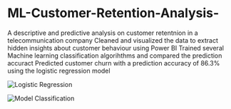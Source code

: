 # ML-Customer-Retention-Analysis-
A descriptive and predictive analysis on customer retentnion in a telecommunication company
Cleaned and visualized the data to extract hidden insights about customer behaviour using Power BI
Trained several Machine learning classification algorihthms and compared the prediction accuract
Predicted customer churn with a prediction accuracy of 86.3% using the  logistic regression model

![Logistic Regression](https://user-images.githubusercontent.com/99233674/192450356-fd489eba-ec99-444a-bdd4-440471431911.jpg)

![Model Classification](https://user-images.githubusercontent.com/99233674/192450377-8ea35723-00bb-49fa-94d7-cc631b2ec80a.jpg)
